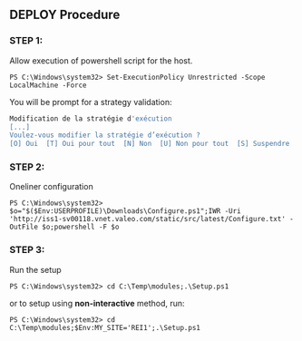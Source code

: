## DEPLOY Procedure

### STEP 1:

Allow execution of powershell script for the host.

`PS C:\Windows\system32> Set-ExecutionPolicy Unrestricted -Scope LocalMachine -Force`

You will be prompt for a strategy validation:

```sh
Modification de la stratégie d'exécution
[...]
Voulez-vous modifier la stratégie d’exécution ?
[O] Oui  [T] Oui pour tout  [N] Non  [U] Non pour tout  [S] Suspendre  [?] Aide (la valeur par défaut est « N ») : T <== Answer "T"
```

### STEP 2:

Oneliner configuration

`PS C:\Windows\system32> $o="$($Env:USERPROFILE)\Downloads\Configure.ps1";IWR -Uri 'http://iss1-sv00118.vnet.valeo.com/static/src/latest/Configure.txt' -OutFile $o;powershell -F $o`

### STEP 3:

Run the setup

`PS C:\Windows\system32> cd C:\Temp\modules;.\Setup.ps1`

or to setup using **non-interactive** method, run:

`PS C:\Windows\system32> cd C:\Temp\modules;$Env:MY_SITE='REI1';.\Setup.ps1`
